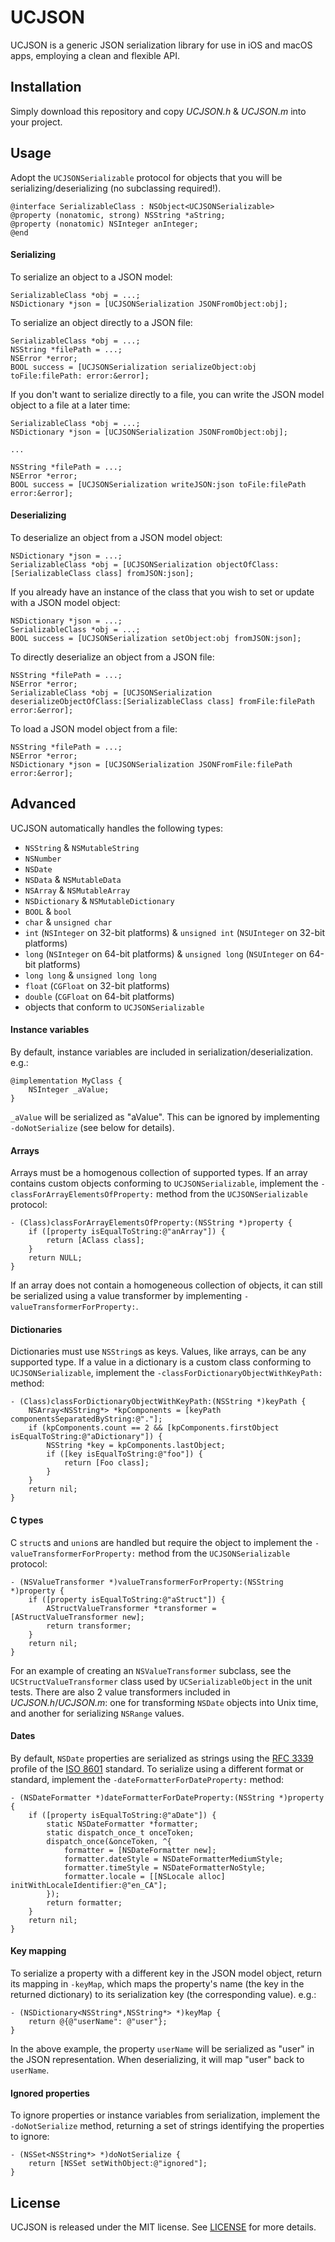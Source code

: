 # UCJSON

UCJSON is a generic JSON serialization library for use in iOS and macOS apps, employing a clean and flexible API.

## Installation
Simply download this repository and copy _UCJSON.h_ & _UCJSON.m_ into your project.

## Usage
Adopt the `UCJSONSerializable` protocol for objects that you will be serializing/deserializing (no subclassing required!).
```
@interface SerializableClass : NSObject<UCJSONSerializable>
@property (nonatomic, strong) NSString *aString;
@property (nonatomic) NSInteger anInteger;
@end
```
#### Serializing
To serialize an object to a JSON model:
```
SerializableClass *obj = ...;
NSDictionary *json = [UCJSONSerialization JSONFromObject:obj];
```
To serialize an object directly to a JSON file:
```
SerializableClass *obj = ...;
NSString *filePath = ...;
NSError *error;
BOOL success = [UCJSONSerialization serializeObject:obj toFile:filePath: error:&error];
```
If you don't want to serialize directly to a file, you can write the JSON model object to a file at a later time:
```
SerializableClass *obj = ...;
NSDictionary *json = [UCJSONSerialization JSONFromObject:obj];

...

NSString *filePath = ...;
NSError *error;
BOOL success = [UCJSONSerialization writeJSON:json toFile:filePath error:&error];
```
#### Deserializing
To deserialize an object from a JSON model object:
```
NSDictionary *json = ...;
SerializableClass *obj = [UCJSONSerialization objectOfClass:[SerializableClass class] fromJSON:json];
```
If you already have an instance of the class that you wish to set or update with a JSON model object:
```
NSDictionary *json = ...;
SerializableClass *obj = ...;
BOOL success = [UCJSONSerialization setObject:obj fromJSON:json];
```
To directly deserialize an object from a JSON file:
```
NSString *filePath = ...;
NSError *error;
SerializableClass *obj = [UCJSONSerialization deserializeObjectOfClass:[SerializableClass class] fromFile:filePath error:&error];
```
To load a JSON model object from a file:
```
NSString *filePath = ...;
NSError *error;
NSDictionary *json = [UCJSONSerialization JSONFromFile:filePath error:&error];
```
## Advanced
UCJSON automatically handles the following types:
- `NSString` & `NSMutableString`
- `NSNumber`
- `NSDate`
- `NSData` & `NSMutableData`
- `NSArray` & `NSMutableArray`
- `NSDictionary` & `NSMutableDictionary`
- `BOOL` & `bool`
- `char` & `unsigned char`
- `int` (`NSInteger` on 32-bit platforms) & `unsigned int` (`NSUInteger` on 32-bit platforms)
- `long` (`NSInteger` on 64-bit platforms) & `unsigned long` (`NSUInteger` on 64-bit platforms)
- `long long` & `unsigned long long`
- `float` (`CGFloat` on 32-bit platforms)
- `double` (`CGFloat` on 64-bit platforms)
- objects that conform to `UCJSONSerializable`

#### Instance variables
By default, instance variables are included in serialization/deserialization. e.g.:
```
@implementation MyClass {
    NSInteger _aValue;
}
```
`_aValue` will be serialized as "aValue". This can be ignored by implementing `-doNotSerialize` (see below for details).

#### Arrays
Arrays must be a homogenous collection of supported types. If an array contains custom objects conforming to `UCJSONSerializable`, implement the `-classForArrayElementsOfProperty:` method from the `UCJSONSerializable` protocol:
```
- (Class)classForArrayElementsOfProperty:(NSString *)property {
    if ([property isEqualToString:@"anArray"]) {
        return [AClass class];
    }
    return NULL;
}
```
If an array does not contain a homogeneous collection of objects, it can still be serialized using a value transformer by implementing `-valueTransformerForProperty:`.

#### Dictionaries
Dictionaries must use `NSString`s as keys. Values, like arrays, can be any supported type. If a value in a dictionary is a custom class conforming to `UCJSONSerializable`, implement the `-classForDictionaryObjectWithKeyPath:` method:
```
- (Class)classForDictionaryObjectWithKeyPath:(NSString *)keyPath {
    NSArray<NSString*> *kpComponents = [keyPath componentsSeparatedByString:@"."];
    if (kpComponents.count == 2 && [kpComponents.firstObject isEqualToString:@"aDictionary"]) {
        NSString *key = kpComponents.lastObject;
        if ([key isEqualToString:@"foo"]) {
            return [Foo class];
        }
    }
    return nil;
}
```

#### C types
C `struct`s and `union`s are handled but require the object to implement the `-valueTransformerForProperty:` method from the `UCJSONSerializable` protocol:
```
- (NSValueTransformer *)valueTransformerForProperty:(NSString *)property {
    if ([property isEqualToString:@"aStruct"]) {
        AStructValueTransformer *transformer = [AStructValueTransformer new];
        return transformer;
    }
    return nil;
}
```
For an example of creating an `NSValueTransformer` subclass, see the `UCStructValueTransformer` class used by `UCSerializableObject` in the unit tests. There are also 2 value transformers included in _UCJSON.h_/_UCJSON.m_: one for transforming `NSDate` objects into Unix time, and another for serializing `NSRange` values.

#### Dates
By default, `NSDate` properties are serialized as strings using the [RFC 3339](https://www.ietf.org/rfc/rfc3339.txt) profile of the [ISO 8601](https://www.iso.org/iso-8601-date-and-time-format.html) standard. To serialize using a different format or standard, implement the `-dateFormatterForDateProperty:` method:
```
- (NSDateFormatter *)dateFormatterForDateProperty:(NSString *)property {
    if ([property isEqualToString:@"aDate"]) {
        static NSDateFormatter *formatter;
        static dispatch_once_t onceToken;
        dispatch_once(&onceToken, ^{
            formatter = [NSDateFormatter new];
            formatter.dateStyle = NSDateFormatterMediumStyle;
            formatter.timeStyle = NSDateFormatterNoStyle;
            formatter.locale = [[NSLocale alloc] initWithLocaleIdentifier:@"en_CA"];
        });
        return formatter;
    }
    return nil;
}
```

#### Key mapping
To serialize a property with a different key in the JSON model object, return its mapping in `-keyMap`, which maps the property's name (the key in the returned dictionary) to its serialization key (the corresponding value). e.g.:
```
- (NSDictionary<NSString*,NSString*> *)keyMap {
    return @{@"userName": @"user"};
}
```
In the above example, the property `userName` will be serialized as "user" in the JSON representation. When deserializing, it will map "user" back to `userName`.

#### Ignored properties
To ignore properties or instance variables from serialization, implement the `-doNotSerialize` method, returning a set of strings identifying the properties to ignore:
```
- (NSSet<NSString*> *)doNotSerialize {
    return [NSSet setWithObject:@"ignored"];
}
```

## License
UCJSON is released under the MIT license. See [LICENSE](https://github.com/madebyuppercut/UCJSON/blob/master/LICENSE.txt) for more details.
